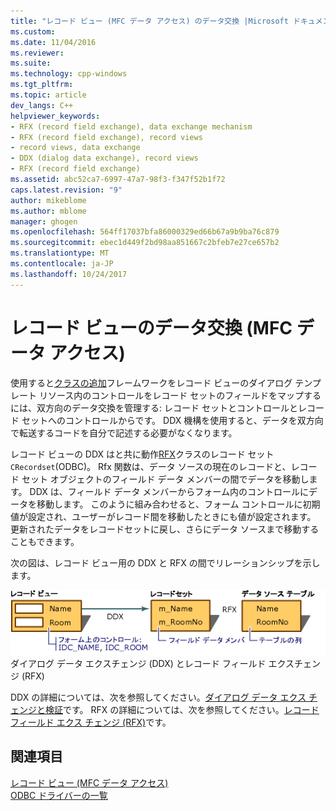 ```yaml
---
title: "レコード ビュー (MFC データ アクセス) のデータ交換 |Microsoft ドキュメント"
ms.custom: 
ms.date: 11/04/2016
ms.reviewer: 
ms.suite: 
ms.technology: cpp-windows
ms.tgt_pltfrm: 
ms.topic: article
dev_langs: C++
helpviewer_keywords:
- RFX (record field exchange), data exchange mechanism
- RFX (record field exchange), record views
- record views, data exchange
- DDX (dialog data exchange), record views
- RFX (record field exchange)
ms.assetid: abc52ca7-6997-47a7-98f3-f347f52b1f72
caps.latest.revision: "9"
author: mikeblome
ms.author: mblome
manager: ghogen
ms.openlocfilehash: 564ff17037bfa86000329ed66b67a9b9ba76c879
ms.sourcegitcommit: ebec1d449f2bd98aa851667c2bfeb7e27ce657b2
ms.translationtype: MT
ms.contentlocale: ja-JP
ms.lasthandoff: 10/24/2017
---
```

# <a name="data-exchange-for-record-views---mfc-data-access"></a>レコード ビューのデータ交換 (MFC データ アクセス)
使用すると[クラスの追加](../mfc/reference/adding-an-mfc-odbc-consumer.md)フレームワークをレコード ビューのダイアログ テンプレート リソース内のコントロールをレコード セットのフィールドをマップするには、双方向のデータ交換を管理する: レコード セットとコントロールとレコード セットへのコントロールからです。 DDX 機構を使用すると、データを双方向で転送するコードを自分で記述する必要がなくなります。  
  
 レコード ビューの DDX はと共に動作[RFX](../data/odbc/record-field-exchange-rfx.md)クラスのレコード セット`CRecordset`(ODBC)。  Rfx 関数は、データ ソースの現在のレコードと、レコード セット オブジェクトのフィールド データ メンバーの間でデータを移動します。 DDX は、フィールド データ メンバーからフォーム内のコントロールにデータを移動します。 このように組み合わせると、フォーム コントロールに初期値が設定され、ユーザーがレコード間を移動したときにも値が設定されます。 更新されたデータをレコードセットに戻し、さらにデータ ソースまで移動することもできます。  
  
 次の図は、レコード ビュー用の DDX と RFX の間でリレーションシップを示します。  
  
 ![ダイアログ &#45; データ交換とレコード &#45; フィールド エクス チェンジ](../data/media/vc37xt1.gif "vc37xt1")  
ダイアログ データ エクスチェンジ (DDX) とレコード フィールド エクスチェンジ (RFX)  
  
 DDX の詳細については、次を参照してください。[ダイアログ データ エクス チェンジと検証](../mfc/dialog-data-exchange-and-validation.md)です。 RFX の詳細については、次を参照してください。[レコード フィールド エクス チェンジ (RFX)](../data/odbc/record-field-exchange-rfx.md)です。  
  
## <a name="see-also"></a>関連項目  
 [レコード ビュー (MFC データ アクセス)](../data/record-views-mfc-data-access.md)   
 [ODBC ドライバーの一覧](../data/odbc/odbc-driver-list.md)